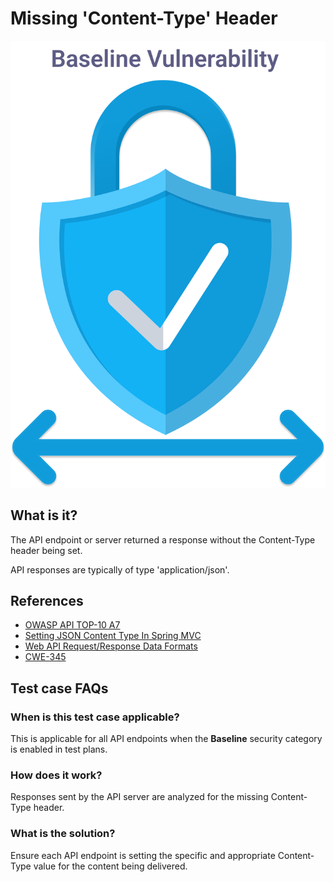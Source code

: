 
# Missing 'Content-Type' Header
![Missing Content-Type Header](../assets/baseline/baseline-vuln.svg)

## What is it?
The API endpoint or server returned a response without the Content-Type header being set.

API responses are typically of type 'application/json'. 

## References
- [OWASP API TOP-10 A7](https://github.com/OWASP/API-Security/blob/master/2019/en/src/0xa7-security-misconfiguration.md)  
- [Setting JSON Content Type In Spring MVC](https://www.baeldung.com/spring-mvc-set-json-content-type)
- [Web API Request/Response Data Formats](https://www.tutorialsteacher.com/webapi/request-response-data-formats-in-web-api)
- [CWE-345](https://cwe.mitre.org/data/definitions/345.html)

## Test case FAQs
### When is this test case applicable?
This is applicable for all API endpoints when the **Baseline** security category is enabled in test plans.

### How does it work?
Responses sent by the API server are analyzed for the missing Content-Type header.

### What is the solution?
Ensure each API endpoint is setting the specific and appropriate Content-Type value for the content being delivered.


